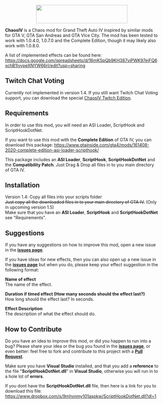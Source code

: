 <p align="center">
  <img width="300" height="60" src="https://user-images.githubusercontent.com/39125931/110706519-484fe480-81f8-11eb-9869-25cf9aa944ae.png">
</p>

**ChaosIV** is a Chaos mod for Grand Theft Auto IV inspired by similar mods for GTA V, GTA San Andreas and GTA Vice City.
The mod has been tested to work with 1.0.4.0, 1.0.7.0 and the Complete Edition, though it may likely also work with 1.0.8.0. 

A list of implemented effects can be found here: https://docs.google.com/spreadsheets/d/16mKSpQb9KH387viPWK97ejFQ6xchB1lvvpeXNYW66rI/edit?usp=sharing

## Twitch Chat Voting
Currently not implemented in version 1.4.
If you still want Twitch Chat Voting support, you can download the special [ChaosIV Twitch Edition](https://www.gtainside.com/gta4/mods/161054-chaosiv-twitch-edition/).

## Requirements
In order to use this mod, you will need an ASI Loader, ScriptHook and ScriptHookDotNet.

If you want to use this mod with the **Complete Edition** of GTA IV, you can download this package: 
https://www.gtainside.com/gta4/mods/161408-2020-complete-edition-asi-loader-scripthook/

This package includes an **ASI Loader**, **ScriptHook**, **ScriptHookDotNet** and the **Compatibility Patch**. Just Drag & Drop all files in to you main directory of GTA IV.

## Installation
Version 1.4: Copy all files into your scripts folder  
~~Just copy all the downloaded files in to your main directory of GTA IV.~~ (Only in upcoming version 1.5)  
Make sure that you have an **ASI Loader**, **ScriptHook** and **ScriptHookDotNet** see "Requirements".

## Suggestions
If you have any suggestions on how to improve this mod, open a new issue in the **[issues page](https://github.com/lempamo/ChaosIV/issues)**.  

If you have ideas for new effects, then you can also open up a new issue in the **[issues page](https://github.com/lempamo/ChaosIV/issues)** but when you do, please keep your effect suggestion in the following format:  

**Name of effect**  
The name of the effect.  

**Duration if timed effect (How many seconds should the effect last?)**  
How long should the effect last? In seconds.  

**Effect Description**  
The description of what the effect should do.

## How to Contribute
Do you have an idea to improve this mod, or did you happen to run into a bug? Please share your idea or the bug you found in the **[issues page](https://github.com/lempamo/ChaosIV/issues)**, or even better: feel free to fork and contribute to this project with a **[Pull Request](https://github.com/lempamo/ChaosIV/pulls)**.

Make sure you have **Visual Studio** installed, and that you add a **reference** to the file "**ScriptHookDotNet.dll**" in **Visual Studio**, otherwise you will run in to a hole lot of **errors**.

If you dont have the **ScriptHookDotNet.dll** file, then here is a link for you to download this file: https://www.dropbox.com/s/9mhvnmy101aspkw/ScriptHookDotNet.dll?dl=1
